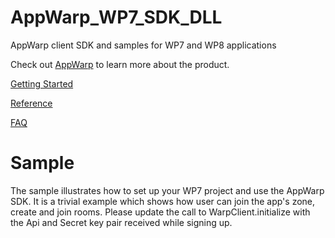 AppWarp_WP7_SDK_DLL
===================

AppWarp client SDK and samples for WP7 and WP8 applications

Check out [AppWarp](http://appwarp.shephertz.com/) to learn more about the product.

[Getting Started](https://github.com/shephertz/AppWarp_WP7_SDK_DLL/wiki/Getting-Started)

[Reference](https://github.com/shephertz/AppWarp_WP7_SDK_DLL/wiki/Reference)

[FAQ](https://github.com/shephertz/AppWarp_JAVA_SDK_JAR/wiki/FAQ)

Sample
========
The sample illustrates how to set up your WP7 project and use the AppWarp SDK. It is a trivial example which shows how user can join the app's zone, create and join
rooms.
Please update the call to WarpClient.initialize with the Api and Secret key pair received while signing up.
